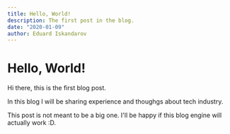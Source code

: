 ```yaml
---
title: Hello, World!
description: The first post in the blog.
date: "2020-01-09"
author: Eduard Iskandarov
---
```


# Hello, World!

Hi there, this is the first blog post.

In this blog I will be sharing experience and thoughgs about tech industry.

This post is not meant to be a big one. I'll be happy if this blog engine will actually work :D.
